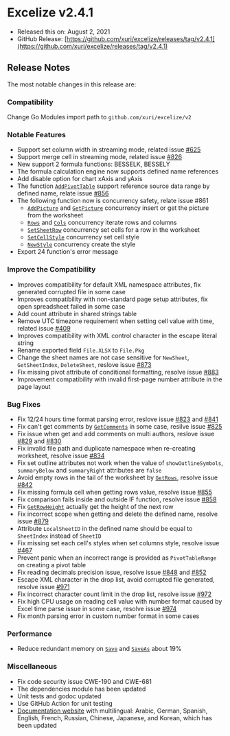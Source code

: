 # Excelize v2.4.1

* Released this on: August 2, 2021
* GitHub Release: [https://github.com/xuri/excelize/releases/tag/v2.4.1](https://github.com/xuri/excelize/releases/tag/v2.4.1)

## Release Notes

The most notable changes in this release are:

### Compatibility

Change Go Modules import path to `github.com/xuri/excelize/v2`

### Notable Features

* Support set column width in streaming mode, related issue [#625](https://github.com/xuri/excelize/issues/625)
* Support merge cell in streaming mode, related issue [#826](https://github.com/xuri/excelize/issues/826)
* New support 2 formula functions: BESSELK, BESSELY
* The formula calculation engine now supports defined name references
* Add disable option for chart xAxis and yAxis
* The function [`AddPivotTable`](https://pkg.go.dev/github.com/xuri/excelize/v2@v2.4.1#File.AddPivotTable) support reference source data range by defined name, relate issue [#856](https://github.com/xuri/excelize/issues/856)
* The following function now is concurrency safety, relate issue #861
  * [`AddPicture`](https://pkg.go.dev/github.com/xuri/excelize/v2@v2.4.1#File.AddPicture) and [`GetPicture`](https://pkg.go.dev/github.com/xuri/excelize/v2@v2.4.1#File.GetPicture) concurrency insert or get the picture from the worksheet
  * [`Rows`](https://pkg.go.dev/github.com/xuri/excelize/v2@v2.4.1#File.Rows) and [`Cols`](https://pkg.go.dev/github.com/xuri/excelize/v2@v2.4.1#File.Cols) concurrency iterate rows and columns
  * [`SetSheetRow`](https://pkg.go.dev/github.com/xuri/excelize/v2@v2.4.1#File.SetSheetRow) concurrency set cells for a row in the worksheet
  * [`SetCellStyle`](https://pkg.go.dev/github.com/xuri/excelize/v2@v2.4.1#File.SetCellStyle) concurrency set cell style
  * [`NewStyle`](https://pkg.go.dev/github.com/xuri/excelize/v2@v2.4.1#File.NewStyle) concurrency create the style
* Export 24 function's error message

### Improve the Compatibility

* Improves compatibility for default XML namespace attributes, fix generated corrupted file in some case
* Improves compatibility with non-standard page setup attributes, fix open spreadsheet failed in some case
* Add count attribute in shared strings table
* Remove UTC timezone requirement when setting cell value with time, related issue [#409](https://github.com/xuri/excelize/issues/409)
* Improves compatibility with XML control character in the escape literal string
* Rename exported field `File.XLSX` to `File.Pkg`
* Change the sheet names are not case sensitive for `NewSheet`, `GetSheetIndex`, `DeleteSheet`, reslove issue [#873](https://github.com/xuri/excelize/issues/873)
* Fix missing pivot attribute of conditional formatting, resolve issue [#883](https://github.com/xuri/excelize/issues/883)
* Improvement compatibility with invalid first-page number attribute in the page layout

### Bug Fixes

* Fix 12/24 hours time format parsing error, reslove issue [#823](https://github.com/xuri/excelize/issues/823) and [#841](https://github.com/xuri/excelize/issues/841)
* Fix can't get comments by [`GetComments`](https://pkg.go.dev/github.com/xuri/excelize/v2@v2.4.1#File.GetComments) in some case, resilve issue [#825](https://github.com/xuri/excelize/issues/825)
* Fix issue when get and add comments on multi authors, reslove issue [#829](https://github.com/xuri/excelize/issues/829) and [#830](https://github.com/xuri/excelize/issues/830)
* Fix invalid file path and duplicate namespace when re-creating worksheet, resolve issue [#834](https://github.com/xuri/excelize/issues/834)
* Fix set outline attributes not work when the value of `showOutlineSymbols`, `summaryBelow` and `summaryRight` attributes are `false`
* Avoid empty rows in the tail of the worksheet by [`GetRows`](https://pkg.go.dev/github.com/xuri/excelize/v2@v2.4.1#File.GetRows), resolve issue [#842](https://github.com/xuri/excelize/issues/842)
* Fix missing formula cell when getting rows value, resolve issue [#855](https://github.com/xuri/excelize/issues/855)
* Fix comparison fails inside and outside IF function, resolve issue [#858](https://github.com/xuri/excelize/issues/858)
* Fix [`GetRowHeight`](https://pkg.go.dev/github.com/xuri/excelize/v2@v2.4.1#File.GetRowHeight) actually get the height of the next row
* Fix incorrect scope when getting and delete the defined name, resolve issue [#879](https://github.com/xuri/excelize/issues/879)
* Attribute `LocalSheetID` in the defined name should be equal to `SheetIndex` instead of `SheetID`
* Fix missing set each cell's styles when set columns style, resolve issue [#467](https://github.com/xuri/excelize/issues/467)
* Prevent panic when an incorrect range is provided as `PivotTableRange` on creating a pivot table
* Fix reading decimals precision issue, resolve issue [#848](https://github.com/xuri/excelize/issues/848) and [#852](https://github.com/xuri/excelize/issues/852)
* Escape XML character in the drop list, avoid corrupted file generated, resolve issue [#971](https://github.com/xuri/excelize/issues/971)
* Fix incorrect character count limit in the drop list, resolve issue [#972](https://github.com/xuri/excelize/issues/972)
* Fix high CPU usage on reading cell value with number format caused by Excel time parse issue in some case, resolve issue [#974](https://github.com/xuri/excelize/issues/974)
* Fix month parsing error in custom number format in some cases

### Performance

* Reduce redundant memory on [`Save`](https://pkg.go.dev/github.com/xuri/excelize/v2@v2.4.1#File.Save) and [`SaveAs`](https://pkg.go.dev/github.com/xuri/excelize/v2@v2.4.1#File.SaveAs) about 19%

### Miscellaneous

* Fix code security issue CWE-190 and CWE-681
* The dependencies module has been updated
* Unit tests and godoc updated
* Use GitHub Action for unit testing
* [Documentation website](https://xuri.me/excelize) with multilingual: Arabic, German, Spanish, English, French, Russian, Chinese, Japanese, and Korean, which has been updated
